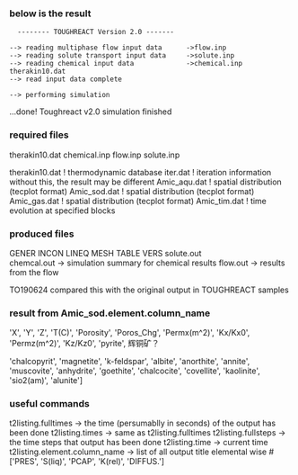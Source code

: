 ### below is the result 

      -------- TOUGHREACT Version 2.0 ------- 

    --> reading multiphase flow input data      ->flow.inp
    --> reading solute transport input data     ->solute.inp
    --> reading chemical input data             ->chemical.inp therakin10.dat
    --> read input data complete

    --> performing simulation


  ...done! Toughreact v2.0 simulation finished





### required files
therakin10.dat
chemical.inp
flow.inp 
solute.inp


therakin10.dat             ! thermodynamic database
iter.dat                   ! iteration information    without this, the result may be different
Amic_aqu.dat               ! spatial distribution (tecplot format)
Amic_sod.dat               ! spatial distribution (tecplot format)
Amic_gas.dat               ! spatial distribution (tecplot format)
Amic_tim.dat               ! time evolution at specified blocks


### produced files
GENER 
INCON 
LINEQ 
MESH 
TABLE 
VERS
solute.out    
chemcal.out    -> simulation summary for chemical results
flow.out       -> results from the flow



TO190624 compared this with the original output in TOUGHREACT samples


### result from Amic_sod.element.column_name
'X',
'Y',
'Z',
'T(C)',
'Porosity',
'Poros_Chg',
'Permx(m^2)',
'Kx/Kx0',
'Permz(m^2)',
'Kz/Kz0',
'pyrite', 辉铜矿？

'chalcopyrit',
'magnetite',
'k-feldspar',
'albite',
'anorthite',
'annite',
'muscovite',
'anhydrite',
'goethite',
'chalcocite',
'covellite', 
'kaolinite',
'sio2(am)',
'alunite']     


### useful commands
t2listing.fulltimes  -> the time (persumablly in seconds) of the output has been done
t2listing.times      -> same as t2listing.fulltimes
t2listing.fullsteps  -> the time steps that output has been done
t2listing.time       -> current time
t2listing.element.column_name  -> list of all output title elemental wise # ['PRES', 'S(liq)', 'PCAP', 'K(rel)', 'DIFFUS.']


